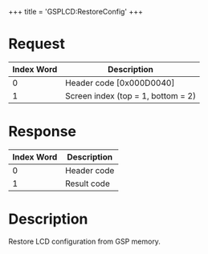 +++
title = 'GSPLCD:RestoreConfig'
+++

# Request

| Index Word | Description                        |
|------------|------------------------------------|
| 0          | Header code \[0x000D0040\]         |
| 1          | Screen index (top = 1, bottom = 2) |

# Response

| Index Word | Description |
|------------|-------------|
| 0          | Header code |
| 1          | Result code |

# Description

Restore LCD configuration from GSP memory.